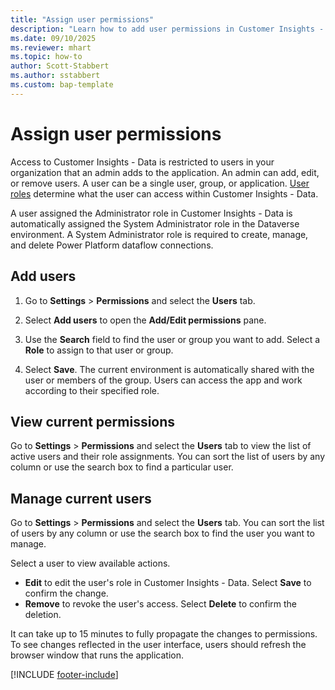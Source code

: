 ```yaml
---
title: "Assign user permissions"
description: "Learn how to add user permissions in Customer Insights - Data."
ms.date: 09/10/2025
ms.reviewer: mhart
ms.topic: how-to
author: Scott-Stabbert
ms.author: sstabbert
ms.custom: bap-template
---
```


# Assign user permissions

Access to Customer Insights - Data is restricted to users in your organization that an admin adds to the application. An admin can add, edit, or remove users. A user can be a single user, group, or application. [User roles](user-roles.md) determine what the user can access within Customer Insights - Data.

A user assigned the Administrator role in Customer Insights - Data is automatically assigned the System Administrator role in the Dataverse environment. A System Administrator role is required to create, manage, and delete Power Platform dataflow connections.

## Add users

1. Go to **Settings** > **Permissions** and select the **Users** tab.

1. Select **Add users** to open the **Add/Edit permissions** pane.

1. Use the **Search** field to find the user or group you want to add. Select a **Role** to assign to that user or group.

1. Select **Save**. The current environment is automatically shared with the user or members of the group. Users can access the app and work according to their specified role.

## View current permissions

Go to **Settings** > **Permissions** and select the **Users** tab to view the list of active users and their role assignments. You can sort the list of users by any column or use the search box to find a particular user.

## Manage current users

Go to **Settings** > **Permissions** and select the **Users** tab. You can sort the list of users by any column or use the search box to find the user you want to manage.

Select a user to view available actions.

- **Edit** to edit the user's role in Customer Insights - Data. Select **Save** to confirm the change.
- **Remove** to revoke the user's access. Select **Delete** to confirm the deletion.

It can take up to 15 minutes to fully propagate the changes to permissions. To see changes reflected in the user interface, users should refresh the browser window that runs the application.

[!INCLUDE [footer-include](includes/footer-banner.md)]
